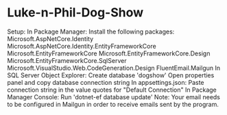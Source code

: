 # Luke-n-Phil-Dog-Show

Setup:
  In Package Manager:
    Install the following packages:
      Microsoft.AspNetCore.Identity
      Microsoft.AspNetCore.Identity.EntityFrameworkCore
      Microsoft.EntityFrameworkCore
      Microsoft.EntityFrameworkCore.Design
      Microsoft.EntityFrameworkCore.SqlServer
      Microsoft.VisualStudio.Web.CodeGeneration.Design
      FluentEmail.Mailgun
  In SQL Server Object Explorer:
    Create database 'dogshow'
    Open properties panel and copy database connection string
  In appsettings.json:
    Paste connection string in the value quotes for "Default Connection"
  In Package Manager Console:
    Run 'dotnet-ef database update'
  Note: Your email needs to be configured in Mailgun in order to receive emails sent by the program.
